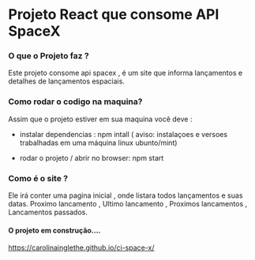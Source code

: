 # Projeto React que consome API SpaceX

### O que o Projeto faz ?

Este projeto consome api spacex , é um site que informa lançamentos e detalhes de lançamentos espaciais.

### Como rodar o codigo na maquina?

Assim que o projeto estiver em sua maquina você deve :
-  instalar dependencias : npm intall
( aviso:  instalaçoes e versoes trabalhadas em uma máquina linux ubunto/mint)

-  rodar o projeto / abrir no browser: npm start

### Como é o site ?

Ele irá conter uma pagina inicial , onde listara todos lançamentos e suas datas.
Proximo lancamento , Ultimo lancamento , Proximos lancamentos ,
Lancamentos passados.

#### O projeto em construção....
 https://carolinainglethe.github.io/ci-space-x/

